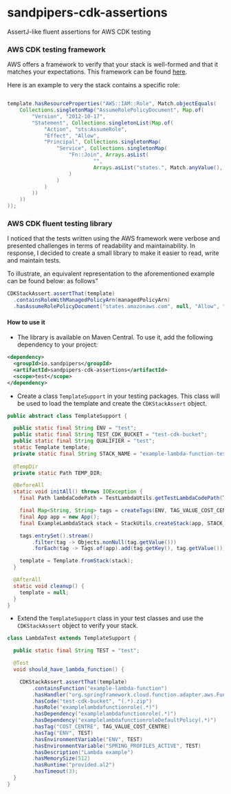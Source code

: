 # sandpipers-cdk-assertions

AssertJ-like fluent assertions for AWS CDK testing

###  AWS CDK testing framework

AWS offers a framework to verify that your stack is well-formed and that it matches your expectations. This framework can be found [here](https://docs.aws.amazon.com/cdk/latest/guide/testing.html).

Here is an example to very the stack contains a specific role:


```java

template.hasResourceProperties("AWS::IAM::Role", Match.objectEquals(
    Collections.singletonMap("AssumeRolePolicyDocument", Map.of(
        "Version", "2012-10-17",
        "Statement", Collections.singletonList(Map.of(
            "Action", "sts:AssumeRole",
            "Effect", "Allow",
            "Principal", Collections.singletonMap(
                "Service", Collections.singletonMap(
                    "Fn::Join", Arrays.asList(
                            "",
                            Arrays.asList("states.", Match.anyValue(), ".amazonaws.com")
                    )
                )
            )
        ))
    ))
));
```

###  AWS CDK fluent testing library
I noticed that the tests written using the AWS framework were verbose and presented challenges in terms of readability and maintainability. In response, I decided to create a small library to make it easier to read, write and maintain tests.

To illustrate, an equivalent representation to the aforementioned example can be found below: as follows"
```java
CDKStackAssert.assertThat(template)
  .containsRoleWithManagedPolicyArn(managedPolicyArn)
  .hasAssumeRolePolicyDocument("states.amazonaws.com", null, "Allow", "2012-10-17", "sts:AssumeRole");
```

#### How to use it

* The library is available on Maven Central. To use it, add the following dependency to your project:

```xml
<dependency>
  <groupId>io.sandpipers</groupId>
  <artifactId>sandpipers-cdk-assertions</artifactId>
  <scope>test</scope>
</dependency>
```

* Create a class `TemplateSupport` in your testing packages. This class will be used to load the template and create the `CDKStackAssert` object.

```java
public abstract class TemplateSupport {

  public static final String ENV = "test";
  public static final String TEST_CDK_BUCKET = "test-cdk-bucket";
  public static final String QUALIFIER = "test";
  static Template template;
  private static final String STACK_NAME = "example-lambda-function-test-stack";
  
  @TempDir
  private static Path TEMP_DIR;

  @BeforeAll
  static void initAll() throws IOException {
    final Path lambdaCodePath = TestLambdaUtils.getTestLambdaCodePath(TEMP_DIR);

    final Map<String, String> tags = createTags(ENV, TAG_VALUE_COST_CENTRE);
    final App app = new App();
    final ExampleLambdaStack stack = StackUtils.createStack(app, STACK_NAME, lambdaCodePath.toString(), QUALIFIER, TEST_CDK_BUCKET, ENV);

    tags.entrySet().stream()
        .filter(tag -> Objects.nonNull(tag.getValue()))
        .forEach(tag -> Tags.of(app).add(tag.getKey(), tag.getValue()));

    template = Template.fromStack(stack);
  }

  @AfterAll
  static void cleanup() {
    template = null;
  }
}
```
* Extend the `TemplateSupport` class in your test classes and use the `CDKStackAssert` object to verify your stack.

```java
class LambdaTest extends TemplateSupport {

  public static final String TEST = "test";

  @Test
  void should_have_lambda_function() {

    CDKStackAssert.assertThat(template)
        .containsFunction("example-lambda-function")
        .hasHandler("org.springframework.cloud.function.adapter.aws.FunctionInvoker::handleRequest")
        .hasCode("test-cdk-bucket", "(.*).zip")
        .hasRole("examplelambdafunctionrole(.*)")
        .hasDependency("examplelambdafunctionrole(.*)")
        .hasDependency("examplelambdafunctionroleDefaultPolicy(.*)")
        .hasTag("COST_CENTRE", TAG_VALUE_COST_CENTRE)
        .hasTag("ENV", TEST)
        .hasEnvironmentVariable("ENV", TEST)
        .hasEnvironmentVariable("SPRING_PROFILES_ACTIVE", TEST)
        .hasDescription("Lambda example")
        .hasMemorySize(512)
        .hasRuntime("provided.al2")
        .hasTimeout(3);
  }
}
```